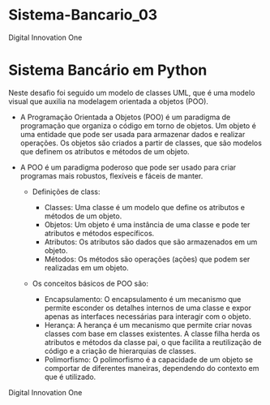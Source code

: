 # Sistema-Bancario_03
 Digital Innovation One

 # Sistema Bancário em Python
Neste desafio foi seguido um modelo de classes UML, que é uma modelo visual que auxilia na modelagem orientada a objetos (POO).

- A Programação Orientada a Objetos (POO) é um paradigma de programação que organiza o código em torno de objetos. Um objeto é uma entidade que pode ser usada para armazenar 
dados e realizar operações. Os objetos são criados a partir de classes, que são modelos que definem os atributos e métodos de um objeto.

- A POO é um paradigma poderoso que pode ser usado para criar programas mais robustos, 
    flexíveis e fáceis de manter.
    
  - Definições de class:
    - Classes: Uma classe é um modelo que define os atributos e métodos de um objeto.
    - Objetos: Um objeto é uma instância de uma classe e pode ter atributos e métodos específicos.
    - Atributos: Os atributos são dados que são armazenados em um objeto.
    - Métodos: Os métodos são operações (ações) que podem ser realizadas em um objeto.

  - Os conceitos básicos de POO são:
    - Encapsulamento: O encapsulamento é um mecanismo que permite esconder os detalhes internos de uma classe e expor apenas as interfaces necessárias para interagir com o objeto.
    - Herança: A herança é um mecanismo que permite criar novas classes com base em classes existentes. A classe filha herda os atributos e métodos da classe pai, o que facilita a reutilização de código e a criação de hierarquias de classes.
    - Polimorfismo: O polimorfismo é a capacidade de um objeto se comportar de diferentes maneiras, dependendo do contexto em que é utilizado.

Digital Innovation One

